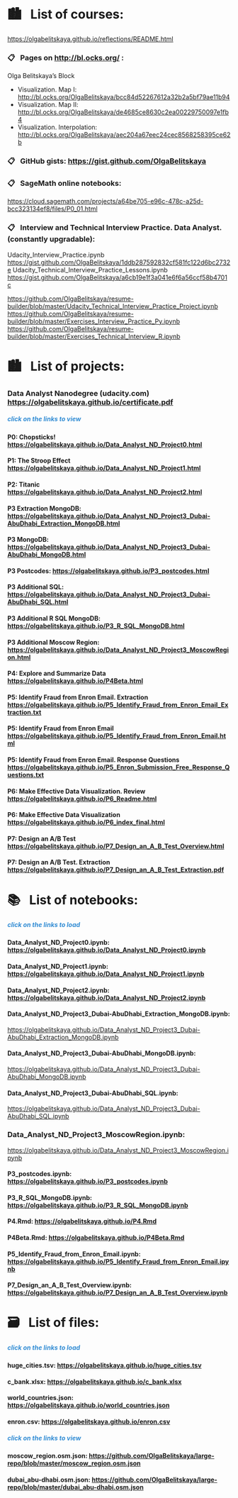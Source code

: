 
# &#x1F3D9; &nbsp; List of courses:  
https://olgabelitskaya.github.io/reflections/README.html

### &#x1F4CB; &nbsp; Pages on http://bl.ocks.org/ :
Olga Belitskaya’s Block 
- Visualization. Map I: http://bl.ocks.org/OlgaBelitskaya/bcc84d52267612a32b2a5bf79ae11b94
- Visualization. Map II: http://bl.ocks.org/OlgaBelitskaya/de4685ce8630c2ea00229750097e1fb4
- Visualization. Interpolation: http://bl.ocks.org/OlgaBelitskaya/aec204a67eec24cec8568258395ce62b

### &#x1F4CB; &nbsp; GitHub gists: https://gist.github.com/OlgaBelitskaya

### &#x1F4CB; &nbsp; SageMath online notebooks: 
https://cloud.sagemath.com/projects/a64be705-e96c-478c-a25d-bcc323134ef8/files/P0_01.html

### &#x1F4CB; &nbsp; Interview and Technical Interview Practice. Data Analyst. (constantly upgradable):
Udacity_Interview_Practice.ipynb  https://gist.github.com/OlgaBelitskaya/1ddb287592832cf581fc122d6bc2732e
Udacity_Technical_Interview_Practice_Lessons.ipynb  https://gist.github.com/OlgaBelitskaya/a6cb19e1f3a041e6f6a56ccf58b4701c

https://github.com/OlgaBelitskaya/resume-builder/blob/master/Udacity_Technical_Interview_Practice_Project.ipynb
https://github.com/OlgaBelitskaya/resume-builder/blob/master/Exercises_Interview_Practice_Py.ipynb
https://github.com/OlgaBelitskaya/resume-builder/blob/master/Exercises_Technical_Interview_R.ipynb

# &#x1F3D9; &nbsp; List of projects:

### Data Analyst Nanodegree (udacity.com)  https://olgabelitskaya.github.io/certificate.pdf
##### <span style="color:#338DD4">click on the links to view</span>

#### P0: Chopsticks! https://olgabelitskaya.github.io/Data_Analyst_ND_Project0.html

#### P1: The Stroop Effect https://olgabelitskaya.github.io/Data_Analyst_ND_Project1.html

#### P2: Titanic https://olgabelitskaya.github.io/Data_Analyst_ND_Project2.html

#### P3 Extraction MongoDB: https://olgabelitskaya.github.io/Data_Analyst_ND_Project3_Dubai-AbuDhabi_Extraction_MongoDB.html

#### P3 MongoDB: https://olgabelitskaya.github.io/Data_Analyst_ND_Project3_Dubai-AbuDhabi_MongoDB.html

#### P3 Postcodes: https://olgabelitskaya.github.io/P3_postcodes.html

#### P3 Additional SQL: https://olgabelitskaya.github.io/Data_Analyst_ND_Project3_Dubai-AbuDhabi_SQL.html

#### P3 Additional R SQL MongoDB: https://olgabelitskaya.github.io/P3_R_SQL_MongoDB.html

#### P3 Additional Moscow Region: https://olgabelitskaya.github.io/Data_Analyst_ND_Project3_MoscowRegion.html

#### P4: Explore and Summarize Data  https://olgabelitskaya.github.io/P4Beta.html

#### P5: Identify Fraud from Enron Email. Extraction https://olgabelitskaya.github.io/P5_Identify_Fraud_from_Enron_Email_Extraction.txt

#### P5: Identify Fraud from Enron Email  https://olgabelitskaya.github.io/P5_Identify_Fraud_from_Enron_Email.html

#### P5: Identify Fraud from Enron Email. Response Questions https://olgabelitskaya.github.io/P5_Enron_Submission_Free_Response_Questions.txt

#### P6: Make Effective Data Visualization. Review  https://olgabelitskaya.github.io/P6_Readme.html

#### P6: Make Effective Data Visualization  https://olgabelitskaya.github.io/P6_index_final.html

#### P7: Design an A/B Test  https://olgabelitskaya.github.io/P7_Design_an_A_B_Test_Overview.html

#### P7: Design an A/B Test. Extraction https://olgabelitskaya.github.io/P7_Design_an_A_B_Test_Extraction.pdf

# &#x1F4DA; &nbsp; List of notebooks:
##### <span style="color:#338DD4">click on the links to load</span>

#### Data_Analyst_ND_Project0.ipynb:  https://olgabelitskaya.github.io/Data_Analyst_ND_Project0.ipynb
#### Data_Analyst_ND_Project1.ipynb:  https://olgabelitskaya.github.io/Data_Analyst_ND_Project1.ipynb
#### Data_Analyst_ND_Project2.ipynb:  https://olgabelitskaya.github.io/Data_Analyst_ND_Project2.ipynb
#### Data_Analyst_ND_Project3_Dubai-AbuDhabi_Extraction_MongoDB.ipynb:
https://olgabelitskaya.github.io/Data_Analyst_ND_Project3_Dubai-AbuDhabi_Extraction_MongoDB.ipynb
#### Data_Analyst_ND_Project3_Dubai-AbuDhabi_MongoDB.ipynb: 
https://olgabelitskaya.github.io/Data_Analyst_ND_Project3_Dubai-AbuDhabi_MongoDB.ipynb
#### Data_Analyst_ND_Project3_Dubai-AbuDhabi_SQL.ipynb: 
https://olgabelitskaya.github.io/Data_Analyst_ND_Project3_Dubai-AbuDhabi_SQL.ipynb
### Data_Analyst_ND_Project3_MoscowRegion.ipynb: 
https://olgabelitskaya.github.io/Data_Analyst_ND_Project3_MoscowRegion.ipynb
#### P3_postcodes.ipynb: https://olgabelitskaya.github.io/P3_postcodes.ipynb
#### P3_R_SQL_MongoDB.ipynb: https://olgabelitskaya.github.io/P3_R_SQL_MongoDB.ipynb
#### P4.Rmd: https://olgabelitskaya.github.io/P4.Rmd
#### P4Beta.Rmd: https://olgabelitskaya.github.io/P4Beta.Rmd
#### P5_Identify_Fraud_from_Enron_Email.ipynb: https://olgabelitskaya.github.io/P5_Identify_Fraud_from_Enron_Email.ipynb
#### P7_Design_an_A_B_Test_Overview.ipynb: https://olgabelitskaya.github.io/P7_Design_an_A_B_Test_Overview.ipynb

# &#x1F5C3; &nbsp; List of files:

##### <span style="color:#338DD4">click on the links to load

#### huge_cities.tsv: https://olgabelitskaya.github.io/huge_cities.tsv
#### c_bank.xlsx: https://olgabelitskaya.github.io/c_bank.xlsx
#### world_countries.json: https://olgabelitskaya.github.io/world_countries.json
#### enron.csv: https://olgabelitskaya.github.io/enron.csv

##### <span style="color:#338DD4">click on the links to view</span>

#### moscow_region.osm.json: https://github.com/OlgaBelitskaya/large-repo/blob/master/moscow_region.osm.json
#### dubai_abu-dhabi.osm.json: https://github.com/OlgaBelitskaya/large-repo/blob/master/dubai_abu-dhabi.osm.json
